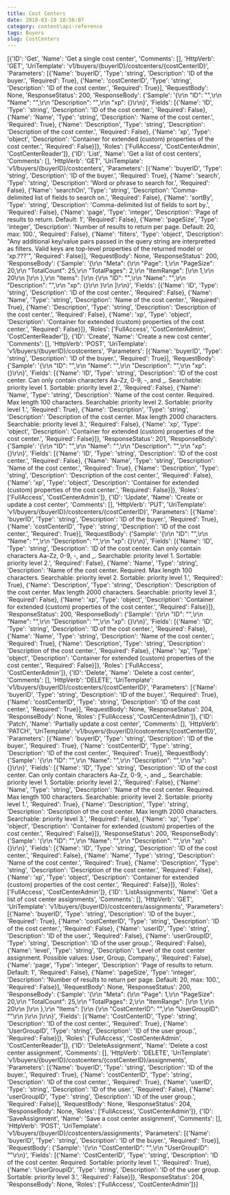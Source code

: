 ```yaml
---
title: Cost Centers
date: 2018-03-19 18:56:07
category: content\api-reference
tags: Buyers
slug: CostCenters
---
```

[{'ID': 'Get', 'Name': 'Get a single cost center', 'Comments': [], 'HttpVerb': 'GET', 'UriTemplate': 'v1/buyers/{buyerID}/costcenters/{costCenterID}', 'Parameters': [{'Name': 'buyerID', 'Type': 'string', 'Description': 'ID of the buyer.', 'Required': True}, {'Name': 'costCenterID', 'Type': 'string', 'Description': 'ID of the cost center.', 'Required': True}], 'RequestBody': None, 'ResponseStatus': 200, 'ResponseBody': {'Sample': '{\r\n  "ID": "",\r\n  "Name": "",\r\n  "Description": "",\r\n  "xp": {}\r\n}', 'Fields': [{'Name': 'ID', 'Type': 'string', 'Description': 'ID of the cost center.', 'Required': False}, {'Name': 'Name', 'Type': 'string', 'Description': 'Name of the cost center.', 'Required': True}, {'Name': 'Description', 'Type': 'string', 'Description': 'Description of the cost center.', 'Required': False}, {'Name': 'xp', 'Type': 'object', 'Description': 'Container for extended (custom) properties of the cost center.', 'Required': False}]}, 'Roles': ['FullAccess', 'CostCenterAdmin', 'CostCenterReader']}, {'ID': 'List', 'Name': 'Get a list of cost centers', 'Comments': [], 'HttpVerb': 'GET', 'UriTemplate': 'v1/buyers/{buyerID}/costcenters', 'Parameters': [{'Name': 'buyerID', 'Type': 'string', 'Description': 'ID of the buyer.', 'Required': True}, {'Name': 'search', 'Type': 'string', 'Description': 'Word or phrase to search for.', 'Required': False}, {'Name': 'searchOn', 'Type': 'string', 'Description': 'Comma-delimited list of fields to search on.', 'Required': False}, {'Name': 'sortBy', 'Type': 'string', 'Description': 'Comma-delimited list of fields to sort by.', 'Required': False}, {'Name': 'page', 'Type': 'integer', 'Description': 'Page of results to return. Default: 1', 'Required': False}, {'Name': 'pageSize', 'Type': 'integer', 'Description': 'Number of results to return per page. Default: 20, max: 100.', 'Required': False}, {'Name': 'filters', 'Type': 'object', 'Description': "Any additional key/value pairs passed in the query string are interpretted as filters. Valid keys are top-level properties of the returned model or 'xp.???'", 'Required': False}], 'RequestBody': None, 'ResponseStatus': 200, 'ResponseBody': {'Sample': '{\r\n  "Meta": {\r\n    "Page": 1,\r\n    "PageSize": 20,\r\n    "TotalCount": 25,\r\n    "TotalPages": 2,\r\n    "ItemRange": [\r\n      1,\r\n      20\r\n    ]\r\n  },\r\n  "Items": [\r\n    {\r\n      "ID": "",\r\n      "Name": "",\r\n      "Description": "",\r\n      "xp": {}\r\n    }\r\n  ]\r\n}', 'Fields': [{'Name': 'ID', 'Type': 'string', 'Description': 'ID of the cost center.', 'Required': False}, {'Name': 'Name', 'Type': 'string', 'Description': 'Name of the cost center.', 'Required': True}, {'Name': 'Description', 'Type': 'string', 'Description': 'Description of the cost center.', 'Required': False}, {'Name': 'xp', 'Type': 'object', 'Description': 'Container for extended (custom) properties of the cost center.', 'Required': False}]}, 'Roles': ['FullAccess', 'CostCenterAdmin', 'CostCenterReader']}, {'ID': 'Create', 'Name': 'Create a new cost center', 'Comments': [], 'HttpVerb': 'POST', 'UriTemplate': 'v1/buyers/{buyerID}/costcenters', 'Parameters': [{'Name': 'buyerID', 'Type': 'string', 'Description': 'ID of the buyer.', 'Required': True}], 'RequestBody': {'Sample': '{\r\n  "ID": "",\r\n  "Name": "",\r\n  "Description": "",\r\n  "xp": {}\r\n}', 'Fields': [{'Name': 'ID', 'Type': 'string', 'Description': 'ID of the cost center. Can only contain characters Aa-Zz, 0-9, -, and _. Searchable: priority level 1. Sortable: priority level 2.', 'Required': False}, {'Name': 'Name', 'Type': 'string', 'Description': 'Name of the cost center. Required. Max length 100 characters. Searchable: priority level 2. Sortable: priority level 1.', 'Required': True}, {'Name': 'Description', 'Type': 'string', 'Description': 'Description of the cost center. Max length 2000 characters. Searchable: priority level 3.', 'Required': False}, {'Name': 'xp', 'Type': 'object', 'Description': 'Container for extended (custom) properties of the cost center.', 'Required': False}]}, 'ResponseStatus': 201, 'ResponseBody': {'Sample': '{\r\n  "ID": "",\r\n  "Name": "",\r\n  "Description": "",\r\n  "xp": {}\r\n}', 'Fields': [{'Name': 'ID', 'Type': 'string', 'Description': 'ID of the cost center.', 'Required': False}, {'Name': 'Name', 'Type': 'string', 'Description': 'Name of the cost center.', 'Required': True}, {'Name': 'Description', 'Type': 'string', 'Description': 'Description of the cost center.', 'Required': False}, {'Name': 'xp', 'Type': 'object', 'Description': 'Container for extended (custom) properties of the cost center.', 'Required': False}]}, 'Roles': ['FullAccess', 'CostCenterAdmin']}, {'ID': 'Update', 'Name': 'Create or update a cost center', 'Comments': [], 'HttpVerb': 'PUT', 'UriTemplate': 'v1/buyers/{buyerID}/costcenters/{costCenterID}', 'Parameters': [{'Name': 'buyerID', 'Type': 'string', 'Description': 'ID of the buyer.', 'Required': True}, {'Name': 'costCenterID', 'Type': 'string', 'Description': 'ID of the cost center.', 'Required': True}], 'RequestBody': {'Sample': '{\r\n  "ID": "",\r\n  "Name": "",\r\n  "Description": "",\r\n  "xp": {}\r\n}', 'Fields': [{'Name': 'ID', 'Type': 'string', 'Description': 'ID of the cost center. Can only contain characters Aa-Zz, 0-9, -, and _. Searchable: priority level 1. Sortable: priority level 2.', 'Required': False}, {'Name': 'Name', 'Type': 'string', 'Description': 'Name of the cost center. Required. Max length 100 characters. Searchable: priority level 2. Sortable: priority level 1.', 'Required': True}, {'Name': 'Description', 'Type': 'string', 'Description': 'Description of the cost center. Max length 2000 characters. Searchable: priority level 3.', 'Required': False}, {'Name': 'xp', 'Type': 'object', 'Description': 'Container for extended (custom) properties of the cost center.', 'Required': False}]}, 'ResponseStatus': 200, 'ResponseBody': {'Sample': '{\r\n  "ID": "",\r\n  "Name": "",\r\n  "Description": "",\r\n  "xp": {}\r\n}', 'Fields': [{'Name': 'ID', 'Type': 'string', 'Description': 'ID of the cost center.', 'Required': False}, {'Name': 'Name', 'Type': 'string', 'Description': 'Name of the cost center.', 'Required': True}, {'Name': 'Description', 'Type': 'string', 'Description': 'Description of the cost center.', 'Required': False}, {'Name': 'xp', 'Type': 'object', 'Description': 'Container for extended (custom) properties of the cost center.', 'Required': False}]}, 'Roles': ['FullAccess', 'CostCenterAdmin']}, {'ID': 'Delete', 'Name': 'Delete a cost center', 'Comments': [], 'HttpVerb': 'DELETE', 'UriTemplate': 'v1/buyers/{buyerID}/costcenters/{costCenterID}', 'Parameters': [{'Name': 'buyerID', 'Type': 'string', 'Description': 'ID of the buyer.', 'Required': True}, {'Name': 'costCenterID', 'Type': 'string', 'Description': 'ID of the cost center.', 'Required': True}], 'RequestBody': None, 'ResponseStatus': 204, 'ResponseBody': None, 'Roles': ['FullAccess', 'CostCenterAdmin']}, {'ID': 'Patch', 'Name': 'Partially update a cost center', 'Comments': [], 'HttpVerb': 'PATCH', 'UriTemplate': 'v1/buyers/{buyerID}/costcenters/{costCenterID}', 'Parameters': [{'Name': 'buyerID', 'Type': 'string', 'Description': 'ID of the buyer.', 'Required': True}, {'Name': 'costCenterID', 'Type': 'string', 'Description': 'ID of the cost center.', 'Required': True}], 'RequestBody': {'Sample': '{\r\n  "ID": "",\r\n  "Name": "",\r\n  "Description": "",\r\n  "xp": {}\r\n}', 'Fields': [{'Name': 'ID', 'Type': 'string', 'Description': 'ID of the cost center. Can only contain characters Aa-Zz, 0-9, -, and _. Searchable: priority level 1. Sortable: priority level 2.', 'Required': False}, {'Name': 'Name', 'Type': 'string', 'Description': 'Name of the cost center. Required. Max length 100 characters. Searchable: priority level 2. Sortable: priority level 1.', 'Required': True}, {'Name': 'Description', 'Type': 'string', 'Description': 'Description of the cost center. Max length 2000 characters. Searchable: priority level 3.', 'Required': False}, {'Name': 'xp', 'Type': 'object', 'Description': 'Container for extended (custom) properties of the cost center.', 'Required': False}]}, 'ResponseStatus': 200, 'ResponseBody': {'Sample': '{\r\n  "ID": "",\r\n  "Name": "",\r\n  "Description": "",\r\n  "xp": {}\r\n}', 'Fields': [{'Name': 'ID', 'Type': 'string', 'Description': 'ID of the cost center.', 'Required': False}, {'Name': 'Name', 'Type': 'string', 'Description': 'Name of the cost center.', 'Required': True}, {'Name': 'Description', 'Type': 'string', 'Description': 'Description of the cost center.', 'Required': False}, {'Name': 'xp', 'Type': 'object', 'Description': 'Container for extended (custom) properties of the cost center.', 'Required': False}]}, 'Roles': ['FullAccess', 'CostCenterAdmin']}, {'ID': 'ListAssignments', 'Name': 'Get a list of cost center assignments', 'Comments': [], 'HttpVerb': 'GET', 'UriTemplate': 'v1/buyers/{buyerID}/costcenters/assignments', 'Parameters': [{'Name': 'buyerID', 'Type': 'string', 'Description': 'ID of the buyer.', 'Required': True}, {'Name': 'costCenterID', 'Type': 'string', 'Description': 'ID of the cost center.', 'Required': False}, {'Name': 'userID', 'Type': 'string', 'Description': 'ID of the user.', 'Required': False}, {'Name': 'userGroupID', 'Type': 'string', 'Description': 'ID of the user group.', 'Required': False}, {'Name': 'level', 'Type': 'string', 'Description': 'Level of the cost center assignment. Possible values: User, Group, Company.', 'Required': False}, {'Name': 'page', 'Type': 'integer', 'Description': 'Page of results to return. Default: 1', 'Required': False}, {'Name': 'pageSize', 'Type': 'integer', 'Description': 'Number of results to return per page. Default: 20, max: 100.', 'Required': False}], 'RequestBody': None, 'ResponseStatus': 200, 'ResponseBody': {'Sample': '{\r\n  "Meta": {\r\n    "Page": 1,\r\n    "PageSize": 20,\r\n    "TotalCount": 25,\r\n    "TotalPages": 2,\r\n    "ItemRange": [\r\n      1,\r\n      20\r\n    ]\r\n  },\r\n  "Items": [\r\n    {\r\n      "CostCenterID": "",\r\n      "UserGroupID": ""\r\n    }\r\n  ]\r\n}', 'Fields': [{'Name': 'CostCenterID', 'Type': 'string', 'Description': 'ID of the cost center.', 'Required': True}, {'Name': 'UserGroupID', 'Type': 'string', 'Description': 'ID of the user group.', 'Required': False}]}, 'Roles': ['FullAccess', 'CostCenterAdmin', 'CostCenterReader']}, {'ID': 'DeleteAssignment', 'Name': 'Delete a cost center assignment', 'Comments': [], 'HttpVerb': 'DELETE', 'UriTemplate': 'v1/buyers/{buyerID}/costcenters/{costCenterID}/assignments', 'Parameters': [{'Name': 'buyerID', 'Type': 'string', 'Description': 'ID of the buyer.', 'Required': True}, {'Name': 'costCenterID', 'Type': 'string', 'Description': 'ID of the cost center.', 'Required': True}, {'Name': 'userID', 'Type': 'string', 'Description': 'ID of the user.', 'Required': False}, {'Name': 'userGroupID', 'Type': 'string', 'Description': 'ID of the user group.', 'Required': False}], 'RequestBody': None, 'ResponseStatus': 204, 'ResponseBody': None, 'Roles': ['FullAccess', 'CostCenterAdmin']}, {'ID': 'SaveAssignment', 'Name': 'Save a cost center assignment', 'Comments': [], 'HttpVerb': 'POST', 'UriTemplate': 'v1/buyers/{buyerID}/costcenters/assignments', 'Parameters': [{'Name': 'buyerID', 'Type': 'string', 'Description': 'ID of the buyer.', 'Required': True}], 'RequestBody': {'Sample': '{\r\n  "CostCenterID": "",\r\n  "UserGroupID": ""\r\n}', 'Fields': [{'Name': 'CostCenterID', 'Type': 'string', 'Description': 'ID of the cost center. Required. Sortable: priority level 1.', 'Required': True}, {'Name': 'UserGroupID', 'Type': 'string', 'Description': 'ID of the user group. Sortable: priority level 3.', 'Required': False}]}, 'ResponseStatus': 204, 'ResponseBody': None, 'Roles': ['FullAccess', 'CostCenterAdmin']}]